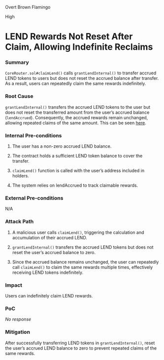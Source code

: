Overt Brown Flamingo

High

# LEND Rewards Not Reset After Claim, Allowing Indefinite Reclaims

### Summary

`CoreRouter.sol#claimLend()` calls `grantLendInternal()` to transfer accrued LEND tokens to users but does not reset the accrued balance after transfer. As a result, users can repeatedly claim the same rewards indefinitely.

### Root Cause

`grantLendInternal()` transfers the accrued LEND tokens to the user but does not reset the transferred amount from the user’s accrued balance (`lendAccrued`). Consequently, the accrued rewards remain unchanged, allowing repeated claims of the same amount. This can be seen [here](https://github.com/sherlock-audit/2025-05-lend-audit-contest/blob/main/Lend-V2/src/LayerZero/CoreRouter.sol#L421).

### Internal Pre-conditions

1. The user has a non-zero accrued LEND balance.

2. The contract holds a sufficient LEND token balance to cover the transfer.

3. `claimLend()` function is called with the user’s address included in holders.

4. The system relies on lendAccrued to track claimable rewards.

### External Pre-conditions

N/A

### Attack Path

1. A malicious user calls `claimLend()`, triggering the calculation and accumulation of their accrued LEND.

2. `grantLendInternal()` transfers the accrued LEND tokens but does not reset the user’s accrued balance to zero.

3. Since the accrued balance remains unchanged, the user can repeatedly call `claimLend()` to claim the same rewards multiple times, effectively receiving LEND tokens indefinitely.

### Impact

Users can indefinitely claim LEND rewards.

### PoC

_No response_

### Mitigation

After successfully transferring LEND tokens in `grantLendInternal()`, reset the user’s accrued LEND balance to zero to prevent repeated claims of the same rewards.